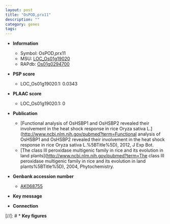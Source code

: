 ```yaml
---
layout: post
title: "OsPOD,prx11"
description: ""
category: genes
tags: 
---
```


* **Information**  
    + Symbol: OsPOD,prx11  
    + MSU: [LOC_Os01g19020](http://rice.plantbiology.msu.edu/cgi-bin/ORF_infopage.cgi?orf=LOC_Os01g19020)  
    + RAPdb: [Os01g0294700](http://rapdb.dna.affrc.go.jp/viewer/gbrowse_details/irgsp1?name=Os01g0294700)  

* **PSP score**  
    + LOC_Os01g19020.1: 0.0343 

* **PLAAC score**  
    + LOC_Os01g19020.1: 0 

* **Publication**  
    + [Functional analysis of OsHSBP1 and OsHSBP2 revealed their involvement in the heat shock response in rice Oryza sativa L.](http://www.ncbi.nlm.nih.gov/pubmed?term=Functional analysis of OsHSBP1 and OsHSBP2 revealed their involvement in the heat shock response in rice Oryza sativa L.%5BTitle%5D), 2012, J Exp Bot.
    + [The class III peroxidase multigenic family in rice and its evolution in land plants](http://www.ncbi.nlm.nih.gov/pubmed?term=The class III peroxidase multigenic family in rice and its evolution in land plants%5BTitle%5D), 2004, Phytochemistry.

* **Genbank accession number**  
    + [AK068755](http://www.ncbi.nlm.nih.gov/nuccore/AK068755)

* **Key message**  

* **Connection**  

[//]: # * **Key figures**  


